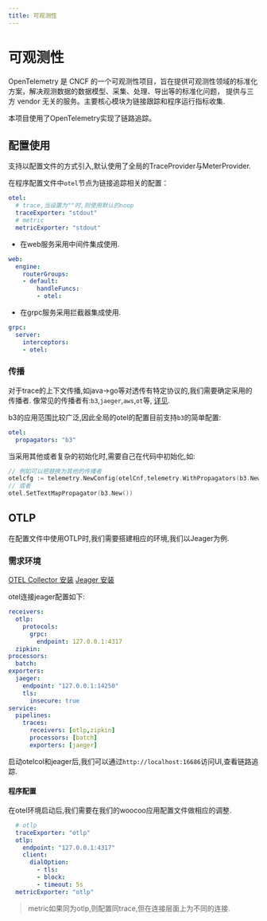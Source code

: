 ```yaml
---
title: 可观测性
---
```


# 可观测性

OpenTelemetry 是 CNCF 的一个可观测性项目，旨在提供可观测性领域的标准化方案，解决观测数据的数据模型、采集、处理、导出等的标准化问题，
提供与三方 vendor 无关的服务。主要核心模块为链接跟踪和程序运行指标收集.

本项目使用了OpenTelemetry实现了链路追踪。

## 配置使用

支持以配置文件的方式引入,默认使用了全局的TraceProvider与MeterProvider.

在程序配置文件中`otel`节点为链接追踪相关的配置：
```yaml
otel:
  # trace,当设置为""时,则使用默认的noop
  traceExporter: "stdout"
  # metric
  metricExporter: "stdout"
```

- 在web服务采用中间件集成使用. 
```yaml
web:
  engine:
    routerGroups:
    - default:
        handleFuncs:
        - otel:
```

- 在grpc服务采用拦截器集成使用.
```yaml
grpc:
  server:
    interceptors:
    - otel:
```

### 传播

对于trace的上下文传播,如java->go等对透传有特定协议的,我们需要确定采用的传播者. 像常见的传播者有:`b3`,`jaeger`,`aws`,`ot`等,
[详见](https://opentelemetry.io/docs/reference/specification/context/api-propagators/#propagators-distribution).

b3的应用范围比较广泛,因此全局的otel的配置目前支持`b3`的简单配置:
```yaml
otel:
  propagators: "b3"
```

当采用其他或者复杂的初始化时,需要自己在代码中初始化,如:
```go
// 例如可以把替换为其他的传播者
otelcfg := telemetry.NewConfig(otelCnf,telemetry.WithPropagators(b3.New()))
// 或者
otel.SetTextMapPropagator(b3.New())
```

## OTLP

在配置文件中使用OTLP时,我们需要搭建相应的环境,我们以Jeager为例.

### 需求环境

[OTEL Collector 安装](https://opentelemetry.io/docs/collector/getting-started/)
[Jeager 安装](https://www.jaegertracing.io/docs/1.40/getting-started/)

otel连接jeager配置如下:
```yaml
receivers:
  otlp:
    protocols:
      grpc:
        endpoint: 127.0.0.1:4317
  zipkin:
processors:
  batch:
exporters:
  jaeger:
    endpoint: "127.0.0.1:14250"
    tls:
      insecure: true    
service:
  pipelines:
    traces:
      receivers: [otlp,zipkin]
      processors: [batch]
      exporters: [jaeger]    
```
启动otelcol和jeager后,我们可以通过`http://localhost:16686`访问UI,查看链路追踪.

#### 程序配置

在otel环境启动后,我们需要在我们的woocoo应用配置文件做相应的调整.

```yaml
  # otlp
  traceExporter: "otlp"
  otlp:
    endpoint: "127.0.0.1:4317"  
    client:
      dialOption:
        - tls: 
        - block:
        - timeout: 5s
  metricExporter: "otlp"
```
> metric如果同为otlp,则配置同trace,但在连接层面上为不同的连接.